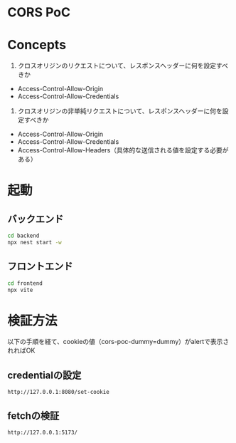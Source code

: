# CORS PoC

# Concepts
1. クロスオリジンのリクエストについて、レスポンスヘッダーに何を設定すべきか

- Access-Control-Allow-Origin
- Access-Control-Allow-Credentials

1. クロスオリジンの非単純リクエストについて、レスポンスヘッダーに何を設定すべきか

- Access-Control-Allow-Origin
- Access-Control-Allow-Credentials
- Access-Control-Allow-Headers（具体的な送信される値を設定する必要がある）

# 起動
## バックエンド
```bash
cd backend
npx nest start -w
```

## フロントエンド
```bash
cd frontend
npx vite
```



# 検証方法
以下の手順を経て、cookieの値（cors-poc-dummy=dummy）がalertで表示されればOK

## credentialの設定
```
http://127.0.0.1:8080/set-cookie
```

## fetchの検証
```
http://127.0.0.1:5173/
```
